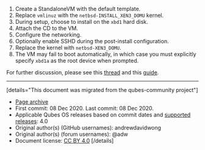 1.  Create a StandaloneVM with the default template.
2.  Replace `vmlinuz` with the `netbsd-INSTALL_XEN3_DOMU` kernel.
3.  During setup, choose to install on the `xbd1` hard disk.
4.  Attach the CD to the VM.
5.  Configure the networking.
6.  Optionally enable SSHD during the post-install configuration.
7.  Replace the kernel with `netbsd-XEN3_DOMU`.
8.  The VM may fail to boot automatically, in which case you must explicitly specify `xbd1a` as the root device when prompted.

For further discussion, please see this [thread](https://groups.google.com/group/qubes-devel/msg/4015c8900a813985) and this [guide](https://wiki.xen.org/wiki/How_to_install_a_NetBSD_PV_domU_on_a_Debian_Squeeze_host_%28Xen_4.0.1%29).

------------------------------------------------------------------------

[details="This document was migrated from the qubes-community project"]
- [Page archive](https://github.com/Qubes-Community/Contents/blob/master/docs/os/netbsd.md)
- First commit: 08 Dec 2020. Last commit: 08 Dec 2020.
- Applicable Qubes OS releases based on commit dates and [supported releases](https://www.qubes-os.org/doc/supported-releases/): 4.0
- Original author(s) (GitHub usernames): andrewdavidwong
- Original author(s) (forum usernames): @adw
- Document license: [CC BY 4.0](https://creativecommons.org/licenses/by/4.0/)
[/details]

<div data-theme-toc="true"> </div>